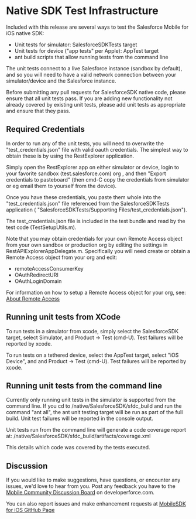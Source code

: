 

# Native SDK Test Infrastructure

Included with this release are several ways to test the Salesforce Mobile for iOS native SDK:

- Unit tests for simulator: SalesforceSDKTests target
- Unit tests for device ("app tests" per Apple): AppTest target
- ant build scripts that allow running tests from the command line

The unit tests connect to a live Salesforce instance (sandbox by default), and so you will need to have a valid network connection between your simulator/device and the Salesforce instance.

Before submitting any pull requests for SalesforceSDK native code, please ensure that all unit tests pass. If you are adding new functionality not already covered by existing unit tests, please add unit tests as appropriate and ensure that they pass.

## Required Credentials

In order to run any of the unit tests, you will need to overwrite the "test\_credentials.json" file with valid oauth credentials.
The simplest way to obtain these is by using the RestExplorer application.  

Simply open the RestExplorer app on either simulator or device, login to your favorite sandbox (test.salesforce.com) org , and then 
"Export credentials to pasteboard" (then cmd-C copy the credentials from simulator or eg email them to yourself from the device).

Once you have these credentials, you paste them whole into the "test\_credentials.json" file referenced from the SalesforceSDKTests application ( "SalesforceSDKTests/Supporting Files/test_credentials.json").  

The test_credentials.json file is included in the test bundle and read by the test code (TestSetupUtils.m).  

Note that you may obtain credentials for your own Remote Access object from your own sandbox or production org by editing the settings in RestAPIExplorerAppDelegate.m.  Specifically you will need create or obtain a Remote Access object from your org and edit:

- remoteAccessConsumerKey
- OAuthRedirectURI
- OAuthLoginDomain

For information on how to setup a Remote Access object for your org, see:
[About Remote Access](http://login.salesforce.com/help/doc/en/remoteaccess_about.htm) 


## Running unit tests from XCode

To run tests in a simulator from xcode, simply select the SalesforceSDK target, select Simulator, and Product -> Test (cmd-U). Test failures will be reported by xcode.

To run tests on a tethered device, select the AppTest target, select "iOS Device", and and Product -> Test (cmd-U).  Test failures will be reported by xcode. 

## Running unit tests from the command line 

Currently only running unit tests in the simulator is supported from the command line.
If you cd to /native/SalesforceSDK/sfdc_build and run the command "ant all", the ant unit testing target will be run as part of the full build.  Unit test failures will be reported in the console output. 

Unit tests run from the command line will generate a code coverage report at:
/native/SalesforceSDK/sfdc_build/artifacts/coverage.xml

This details which code was covered by the tests executed.
 

## Discussion

If you would like to make suggestions, have questions, or encounter any issues, we'd love to hear from you.  Post any feedback you have to the [Mobile Community Discussion Board](http://boards.developerforce.com/t5/Mobile/bd-p/mobile) on developerforce.com.

You can also report issues and make enhancement requests at
[MobileSDK for iOS GitHub Page](https://github.com/forcedotcom/SalesforceMobileSDK-iOS/issues)

